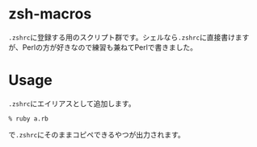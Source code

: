 # zsh-macros
`.zshrc`に登録する用のスクリプト群です。シェルなら`.zshrc`に直接書けますが、Perlの方が好きなので練習も兼ねてPerlで書きました。

# Usage
`.zshrc`にエイリアスとして追加します。
```
% ruby a.rb
```
で`.zshrc`にそのままコピペできるやつが出力されます。